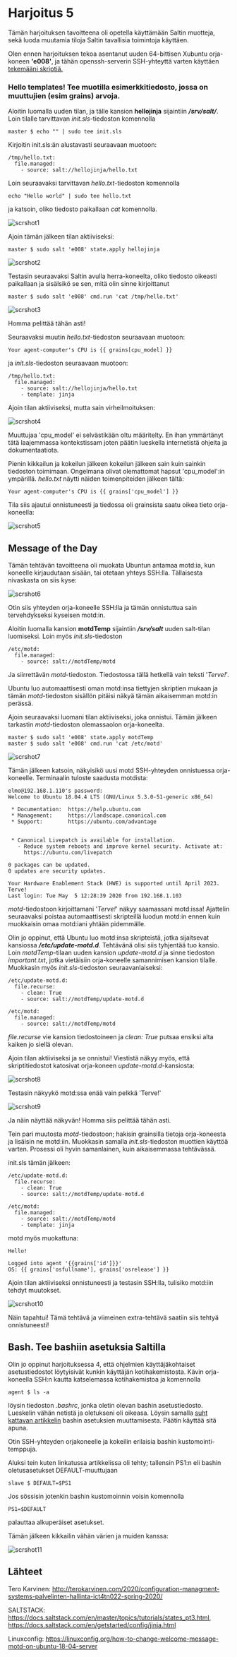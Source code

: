 # Harjoitus 5

Tämän harjoituksen tavoitteena oli opetella käyttämään Saltin muotteja, sekä luoda muutamia tiloja Saltin tavallisia toimintoja käyttäen.

Olen ennen harjoituksen tekoa asentanut uuden 64-bittisen Xubuntu orja-koneen **'e008'**, ja tähän openssh-serverin SSH-yhteyttä varten käyttäen [tekemääni skriptiä.](https://github.com/rootElmo/Agent-Setter)

### Hello templates! Tee muotilla esimerkkitiedosto, jossa on muuttujien (esim grains) arvoja.

Aloitin luomalla uuden tilan, ja tälle kansion **hellojinja** sijaintiin ***/srv/salt/***. Loin tilalle tarvittavan _init.sls_-tiedoston komennolla

	master $ echo "" | sudo tee init.sls

Kirjoitin init.sls:än alustavasti seuraavaan muotoon:

	/tmp/hello.txt:
	  file.managed:
	    - source: salt://hellojinja/hello.txt

Loin seuraavaksi tarvittavan _hello.txt_-tiedoston komennolla

	echo "Hello world" | sudo tee hello.txt

ja katsoin, oliko tiedosto paikallaan _cat_ komennolla.

![scrshot1](../images/scrshot001.png)

Ajoin tämän jälkeen tilan aktiiviseksi:

	master $ sudo salt 'e008' state.apply hellojinja

![scrshot2](../images/scrshot002.png)

Testasin seuraavaksi Saltin avulla herra-koneelta, oliko tiedosto oikeasti paikallaan ja sisälsikö se sen, mitä olin sinne kirjoittanut

	master $ sudo salt 'e008' cmd.run 'cat /tmp/hello.txt'

![scrshot3](../images/scrshot003.png)

Homma pelittää tähän asti!

Seuraavaksi muutin _hello.txt_-tiedoston seuraavaan muotoon:

	Your agent-computer's CPU is {{ grains[cpu_model] }}

ja _init.sls_-tiedoston seuraavaan muotoon:

	/tmp/hello.txt:
	  file.managed:
	    - source: salt://hellojinja/hello.txt
	    - template: jinja

Ajoin tilan aktiiviseksi, mutta sain virheilmoituksen:

![scrshot4](../images/scrshot004.png)

Muuttujaa 'cpu_model' ei selvästikään oltu määritelty. En ihan ymmärtänyt tätä laajemmassa kontekstissam joten päätin lueskella internetistä ohjeita ja dokumentaatiota.

Pienin kikkailun ja kokeilun jälkeen kokeilun jälkeen sain kuin sainkin tiedoston toimimaan. Ongelmana olivat olemattomat hapsut 'cpu_model':in ympärillä. _hello.txt_ näytti näiden toimenpiteiden jälkeen tältä:

	Your agent-computer's CPU is {{ grains['cpu_model'] }}

Tila siis ajautui onnistuneesti ja tiedossa oli grainsista saatu oikea tieto orja-koneella:

![scrshot5](../images/scrshot005.png)

## Message of the Day

Tämän tehtävän tavoitteena oli muokata Ubuntun antamaa motd:ia, kun koneelle kirjaudutaan sisään, tai otetaan yhteys SSH:lla. Tällaisesta nivaskasta on siis kyse:

![scrshot6](../images/scrshot006.png)

Otin siis yhteyden orja-koneelle SSH:lla ja tämän onnistuttua sain tervehdykseksi kyseisen motd:in.

Aloitin luomalla kansion **motdTemp** sijaintiin ***/srv/salt*** uuden salt-tilan luomiseksi. Loin myös _init.sls_-tiedoston

	/etc/motd:
	  file.managed:
	    - source: salt://motdTemp/motd

Ja siirrettävän _motd_-tiedoston. Tiedostossa tällä hetkellä vain teksti '_Terve!_'.

Ubuntu luo automaattisesti oman motd:insa tiettyjen skriptien mukaan ja tämän _motd_-tiedoston sisällön pitäisi näkyä tämän aikaisemman motd:in perässä.

Ajoin seuraavaksi luomani tilan aktiiviseksi, joka onnistui. Tämän jälkeen tarkastin _motd_-tiedoston olemassaolon orja-koneelta.

	master $ sudo salt 'e008' state.apply motdTemp
	master $ sudo salt 'e008' cmd.run 'cat /etc/motd'

![scrshot7](../images/scrshot007.png)

Tämän jälkeen katsoin, näkyisikö uusi motd SSH-yhteyden onnistuessa orja-koneelle. Terminaalin tuloste saadusta motdista:

	elmo@192.168.1.110's password: 
	Welcome to Ubuntu 18.04.4 LTS (GNU/Linux 5.3.0-51-generic x86_64)

	 * Documentation:  https://help.ubuntu.com
	 * Management:     https://landscape.canonical.com
	 * Support:        https://ubuntu.com/advantage


	 * Canonical Livepatch is available for installation.
	   - Reduce system reboots and improve kernel security. Activate at:
	     https://ubuntu.com/livepatch

	0 packages can be updated.
	0 updates are security updates.

	Your Hardware Enablement Stack (HWE) is supported until April 2023.
	Terve!
	Last login: Tue May  5 12:28:39 2020 from 192.168.1.103

_motd_-tiedostoon kirjoittamani '_Terve!_' näkyy saamassani motd:issa! Ajattelin seuraavaksi poistaa automaattisesti skripteillä luodun motd:in ennen kuin muokkaisin omaa motd:iani yhtään pidemmälle.

Olin jo oppinut, että Ubuntu luo motd:insa skripteistä, jotka sijaitsevat kansiossa ***/etc/update-motd.d***. Tehtävänä olisi siis tyhjentää tuo kansio. Loin _motdTemp_-tilaan uuden kansion _update-motd.d_ ja sinne tiedoston _important.txt_, jotka vietäisiin orja-koneelle samannimisen kansion tilalle. Muokkasin myös _init.sls_-tiedoston seuraavanlaiseksi:

	/etc/update-motd.d:
	  file.recurse:
	    - clean: True
	    - source: salt://motdTemp/update-motd.d

	/etc/motd:
	  file.managed:
	    - source: salt://motdTemp/motd

_file.recurse_ vie kansion tiedostoineen ja _clean: True_ putsaa ensiksi alta kaiken jo siellä olevan.

Ajoin tilan aktiiviseksi ja se onnistui! Viestistä näkyy myös, että skriptitiedostot katosivat orja-koneen _update-motd.d_-kansiosta:

![scrshot8](../images/scrshot008.png)

Testasin näkyykö motd:ssa enää vain pelkkä 'Terve!'

![scrshot9](../images/scrshot009.png)

Ja näin näyttää näkyvän! Homma siis pelittää tähän asti.

Tein pari muutosta _motd_-tiedostoon; hakisin grainsilla tietoja orja-koneesta ja lisäisin ne motd:iin. Muokkasin samalla _init.sls_-tiedoston muottien käyttöä varten. Prosessi oli hyvin samanlainen, kuin aikaisemmassa tehtävässä.

init.sls tämän jälkeen:

	/etc/update-motd.d:
	  file.recurse:
	    - clean: True
	    - source: salt://motdTemp/update-motd.d

	/etc/motd:
	  file.managed:
	    - source: salt://motdTemp/motd
	    - template: jinja

motd myös muokattuna:

	Hello!

	Logged into agent '{{grains['id']}}'
	OS: {{ grains['osfullname'], grains['osrelease'] }} 

Ajoin tilan aktiiviseksi onnistuneesti ja testasin SSH:lla, tulisiko motd:iin tehdyt muutokset.

![scrshot10](../images/scrshot010.png)

Näin tapahtui! Tämä tehtävä ja viimeinen extra-tehtävä saatiin siis tehtyä onnistuneesti!

## Bash. Tee bashiin asetuksia Saltilla

Olin jo oppinut harjoituksessa 4, että ohjelmien käyttäjäkohtaiset asetustiedostot löytyisivät kunkin käyttäjän kotihakemistosta. Kävin orja-koneella SSH:n kautta katselemassa kotihakemistoa ja komennolla

	agent $ ls -a

löysin tiedoston _.bashrc_, jonka oletin olevan bashin asetustiedosto. Lueskelin vähän netistä ja oletukseni oli oikeasa. Löysin samalla [suht kattavan artikkelin](https://vitux.com/how-to-customize-ubuntu-bash-prompt/) bashin asetuksien muuttamisesta. Päätin käyttää sitä apuna.

Otin SSH-yhteyden orjakoneelle ja kokeilin erilaisia bashin kustomointi-temppuja.

Aluksi tein kuten linkatussa artikkelissa oli tehty; tallensin PS1:n eli bashin oletusasetukset DEFAULT-muuttujaan

	slave $ DEFAULT=$PS1

Jos sössisin jotenkin bashin kustomoinnin voisin komennolla

	PS1=$DEFAULT

palauttaa alkuperäiset asetukset.

Tämän jälkeen kikkailin vähän värien ja muiden kanssa:

![scrshot11](../images/scrshot011.png)



## Lähteet

Tero Karvinen: http://terokarvinen.com/2020/configuration-managment-systems-palvelinten-hallinta-ict4tn022-spring-2020/

SALTSTACK: https://docs.saltstack.com/en/master/topics/tutorials/states_pt3.html, https://docs.saltstack.com/en/getstarted/config/jinja.html

Linuxconfig: https://linuxconfig.org/how-to-change-welcome-message-motd-on-ubuntu-18-04-server
